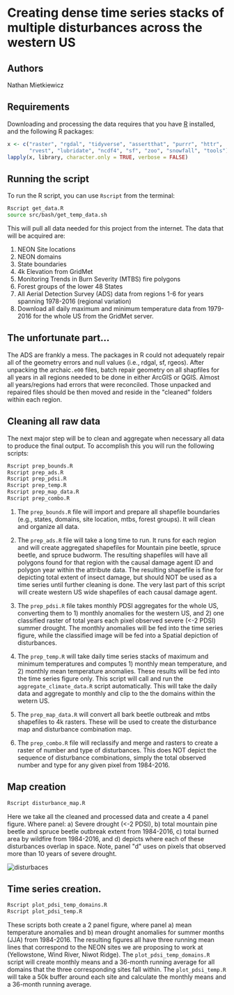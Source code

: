# Creating dense time series stacks of multiple disturbances across the western US

## Authors

Nathan Mietkiewicz

## Requirements

Downloading and processing the data requires that you have [R](https://www.r-project.org/) installed, and the following R packages:

```r
x <- c("raster", "rgdal", "tidyverse", "assertthat", "purrr", "httr",
       "rvest", "lubridate", "ncdf4", "sf", "zoo", "snowfall", "tools")
lapply(x, library, character.only = TRUE, verbose = FALSE)
```

## Running the script

To run the R script, you can use `Rscript` from the terminal:

``` bash
Rscript get_data.R
source src/bash/get_temp_data.sh
```

This will pull all data needed for this project from the internet.  The data that will be acquired are:

1.  NEON Site locations
2.  NEON domains
3.  State boundaries
4.  4k Elevation from GridMet
5.  Monitoring Trends in Burn Severity (MTBS) fire polygons
6.  Forest groups of the lower 48 States
7.  All Aerial Detection Survey (ADS) data from regions 1-6 for years spanning 1978-2016 (regional variation)
8.  Download all daily maximum and minimum temperature data from 1979-2016 for the whole  US from the GridMet server.

## The unfortunate part...

The ADS are frankly a mess. The packages in R could not adequately repair all of the geometry errors and null values (i.e., rdgal, sf, rgeos).  After unpacking the archaic`.e00` files, batch repair geometry on all shapfiles for all years in all regions needed to be done in either ArcGIS or QGIS. Almost all years/regions had errors that were reconciled. Those unpacked and repaired files should be then moved and reside in the "cleaned" folders within each region.

## Cleaning all raw data

The next major step will be to clean and aggregate when necessary all data to produce the final output.  To accomplish this you will run the following scripts:

``` bash
Rscript prep_bounds.R
Rscript prep_ads.R
Rscript prep_pdsi.R
Rscript prep_temp.R
Rscript prep_map_data.R
Rscript prep_combo.R
```

1.  The `prep_bounds.R` file will import and prepare all shapefile boundaries (e.g., states, domains, site location, mtbs, forest groups).  It will clean and organize all data.

2.  The `prep_ads.R` file will take a long time to run.  It runs for each region and will create aggregated shapefiles for Mountain pine beetle, spruce beetle, and spruce budworm.  The resulting shapefiles will have all polygons found for that region with the causal damage agent ID and polygon year within the attribute data.  The resulting shapefile is fine for depicting total extent of insect damage, but should NOT be used as a time series until further cleaning is done.  The very last part of this script will create western US wide shapefiles of each causal damage agent.  

3.  The `prep_pdsi.R` file takes monthly PDSI aggregates for the whole US, converting them to 1) monthly anomalies for the western US, and 2) one classified raster of total years each pixel observed severe (<-2 PDSI) summer drought.  The monthly anomalies will be fed into the time series figure, while the classified image will be fed into a Spatial depiction of disturbances.

4.  The `prep_temp.R` will take daily time series stacks of maximum and minimum temperatures and computes 1) monthly mean temperature, and 2) monthly mean temperature anomalies.  These results will be fed into the time series figure only.  This script will call and run the `aggregate_climate_data.R` script automatically.  This will take the daily data and aggregate to monthly and clip to the the domains within the wetern US.

5.  The `prep_map_data.R` will convert all bark beetle outbreak and mtbs shapefiles to 4k rasters.  These will be used to create the disturbance map and disturbance combination map.

6.  The `prep_combo.R` file will reclassify and merge and rasters to create a raster of number and type of disturbances.  This does NOT depict the sequence of disturbance combinations, simply the total observed number and type for any given pixel from 1984-2016.

## Map creation

``` bash
Rscript disturbance_map.R
```

Here we take all the cleaned and processed data and create a 4 panel figure.  Where panel: a) Severe drought (<-2 PDSI), b) total mountain pine beetle and spruce beetle outbreak extent from 1984-2016, c) total burned area by wildfire from 1984-2016, and d) depicts where each of these disturbances overlap in space.  Note, panel "d" uses on pixels that observed more than 10 years of severe drought.

![disturbaces](results/disturbaces.jp2)

## Time series creation.

``` bash
Rscript plot_pdsi_temp_domains.R
Rscript plot_pdsi_temp.R
```
These scripts both create a 2 panel figure, where panel a) mean temperature anomalies and b) mean drought anomalies for summer months (JJA) from 1984-2016.  The resulting figures all have three running mean lines that correspond to the NEON sites we are proposing to work at (Yellowstone, Wind River, Niwot Ridge).  The `plot_pdsi_temp_domains.R` script will create monthly means and a 36-month running average for all domains that the three corresponding sites fall within.  The `plot_pdsi_temp.R` will take a 50k buffer around each site and calculate the monthly means and a 36-month running average.  
